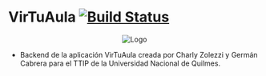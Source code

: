 # VirTuAula [![Build Status](https://app.travis-ci.com/zolezzi/VirTuAula.svg?branch=main)](https://app.travis-ci.com/zolezzi/VirTuAula)
<p align="center">
   <img src="https://cdn.discordapp.com/attachments/828784442293485578/886246124103532584/unknown.png" alt="Logo"/>
</p>

* Backend de la aplicación VirTuAula creada por Charly Zolezzi y Germán Cabrera para el TTIP de la Universidad Nacional de Quilmes.
